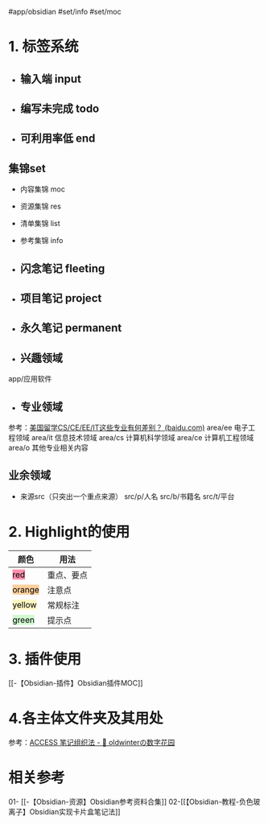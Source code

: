#app/obsidian #set/info #set/moc 

# 1. 标签系统
* ## 输入端 input
* ## 编写未完成 todo
* ## 可利用率低 end

## 集锦set
* 内容集锦 moc
* 资源集锦 res
* 清单集锦 list
* 参考集锦 info

* ## 闪念笔记 fleeting
* ## 项目笔记 project
* ## 永久笔记 permanent

* ## 兴趣领域
app/应用软件

* ## 专业领域
参考：[美国留学CS/CE/EE/IT这些专业有何差别？ (baidu.com)](https://baijiahao.baidu.com/s?id=1709210109948267273&wfr=spider&for=pc)
area/ee 电子工程领域
area/it 信息技术领域
area/cs 计算机科学领域
area/ce 计算机工程领域
area/o 其他专业相关内容

## 业余领域


* 来源src（只突出一个重点来源）
src/p/人名
src/b/书籍名
src/t/平台

# 2. Highlight的使用
| 颜色                                               | 用法       |
| -------------------------------------------------- | ---------- |
| <mark style="background: #FF5582A6;">red</mark>    | 重点、要点 |
| <mark style="background: #FFB86CA6;">orange</mark> | 注意点     |
| <mark style="background: #FFF3A3A6;">yellow</mark> | 常规标注   |
| <mark style="background: #BBFABBA6;">green</mark>  | 提示点           |
# 3.  插件使用
[[-【Obsidian-插件】Obsidian插件MOC]]

# 4.各主体文件夹及其用处
参考：[ACCESS 笔记组织法 - 🌲 oldwinterの数字花园](https://oldwinter.top/Cards/%E6%B0%B8%E4%B9%85%E7%AC%94%E8%AE%B0/ACCESS+%E7%AC%94%E8%AE%B0%E7%BB%84%E7%BB%87%E6%B3%95)




# 相关参考
01- [[-【Obsidian-资源】Obsidian参考资料合集]]
02-[[【Obsidian-教程-负色玻离子】Obsidian实现卡片盒笔记法]]


